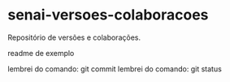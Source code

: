 # senai-versoes-colaboracoes
Repositório de versões e colaborações.

readme de exemplo

lembrei do comando: git commit
lembrei do comando: git status

